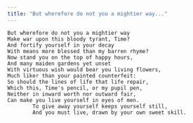 ```yaml
---
title: "But wherefore do not you a mightier way..."
---
```


	But wherefore do not you a mightier way
	Make war upon this bloody tyrant, Time?
	And fortify yourself in your decay
	With means more blessed than my barren rhyme?
	Now stand you on the top of happy hours,
	And many maiden gardens yet unset
	With virtuous wish would bear you living flowers,
	Much liker than your painted counterfeit:
	So should the lines of life that life repair,
	Which this, Time's pencil, or my pupil pen,
	Neither in inward worth nor outward fair,
	Can make you live yourself in eyes of men.
			To give away yourself keeps yourself still,
			And you must live, drawn by your own sweet skill.

